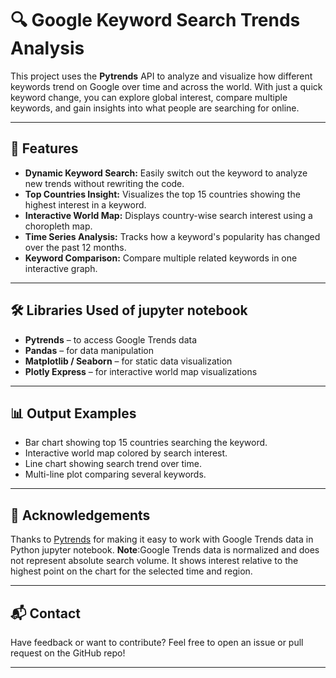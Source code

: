 # 🔍 Google Keyword Search Trends Analysis

This project uses the **Pytrends** API to analyze and visualize how different keywords trend on Google over time and across the world. With just a quick keyword change, you can explore global interest, compare multiple keywords, and gain insights into what people are searching for online.

---

## 📌 Features

* **Dynamic Keyword Search:** Easily switch out the keyword to analyze new trends without rewriting the code.
* **Top Countries Insight:** Visualizes the top 15 countries showing the highest interest in a keyword.
* **Interactive World Map:** Displays country-wise search interest using a choropleth map.
* **Time Series Analysis:** Tracks how a keyword's popularity has changed over the past 12 months.
* **Keyword Comparison:** Compare multiple related keywords in one interactive graph.

---

## 🛠️ Libraries Used of jupyter notebook
* **Pytrends** – to access Google Trends data
* **Pandas** – for data manipulation
* **Matplotlib / Seaborn** – for static data visualization
* **Plotly Express** – for interactive world map visualizations

---

## 📊 Output Examples

* Bar chart showing top 15 countries searching the keyword.
* Interactive world map colored by search interest.
* Line chart showing search trend over time.
* Multi-line plot comparing several keywords.

---

## 🙌 Acknowledgements

Thanks to [Pytrends](https://github.com/GeneralMills/pytrends) for making it easy to work with Google Trends data in Python jupyter notebook.
**Note**:Google Trends data is normalized and does not represent absolute search volume. It shows interest relative to the highest point on the chart for the selected time and region.

---

## 📬 Contact

Have feedback or want to contribute? Feel free to open an issue or pull request on the GitHub repo!

---
